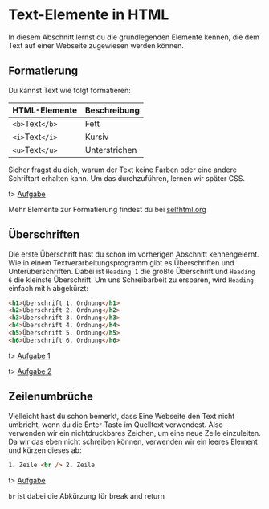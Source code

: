 # Text-Elemente in HTML

In diesem Abschnitt lernst du die grundlegenden Elemente kennen, die dem Text auf einer Webseite zugewiesen werden können.

## Formatierung

Du kannst Text wie folgt formatieren:

| HTML-Elemente   | Beschreibung  |
| --------------- | ------------- |
| `<b>`Text`</b>` | Fett          |
| `<i>`Text`</i>` | Kursiv        |
| `<u>`Text`</u>` | Unterstrichen |

Sicher fragst du dich, warum der Text keine Farben oder eine andere Schriftart erhalten kann. Um das durchzuführen, lernen wir später CSS.

t> [Aufgabe](https://apps.wi-wissen.de/html-css-js-editor/RKUnQ)

Mehr Elemente zur Formatierung findest du bei [selfhtml.org](https://wiki.selfhtml.org/wiki/HTML/Textauszeichnung)

## Überschriften

Die erste Überschrift hast du schon im vorherigen Abschnitt kennengelernt. Wie in einem Textverarbeitungsprogramm gibt es Überschriften und Unterüberschriften. Dabei ist `Heading 1` die größte Überschrift und `Heading 6` die kleinste Überschrift. Um uns Schreibarbeit zu ersparen, wird `Heading` einfach mit `h` abgekürzt:

```html
<h1>Überschrift 1. Ordnung</h1>
<h2>Überschrift 2. Ordnung</h2>
<h3>Überschrift 3. Ordnung</h3>
<h4>Überschrift 4. Ordnung</h4>
<h5>Überschrift 5. Ordnung</h5>
<h6>Überschrift 6. Ordnung</h6>
```

t> [Aufgabe 1](https://apps.wi-wissen.de/html-css-js-editor/dqe16)

t> [Aufgabe 2](https://apps.wi-wissen.de/html-css-js-editor/WDSWN)

## Zeilenumbrüche

Vielleicht hast du schon bemerkt, dass Eine Webseite den Text nicht umbricht, wenn du die Enter-Taste im Quelltext verwendest. Also verwenden wir ein nichtdruckbares Zeichen, um eine neue Zeile einzuleiten. Da wir das eben nicht schreiben können, verwenden wir ein leeres Element und kürzen dieses ab:

```html
1. Zeile <br /> 2. Zeile
```

t> [Aufgabe](https://apps.wi-wissen.de/html-css-js-editor/0XtSu)

`br` ist dabei die Abkürzung für break and return